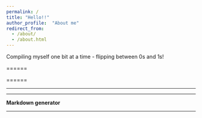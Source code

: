 ```yaml
---
permalink: /
title: "Hello!!"
author_profile:  "About me"
redirect_from: 
  - /about/
  - /about.html
---
```


Compiling myself one bit at a time - flipping between 0s and 1s!

======

======

------

------


**Markdown generator**


------
